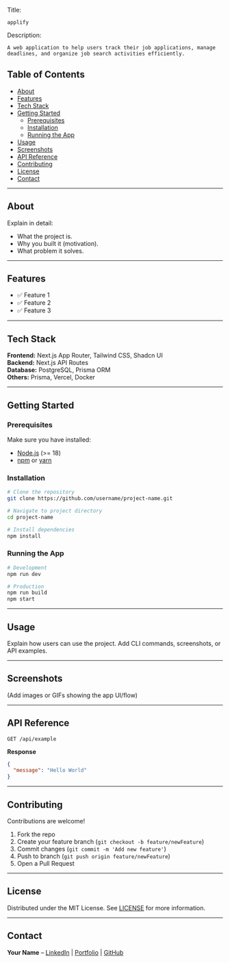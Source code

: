 Title:

    applify

Description:

    A web application to help users track their job applications, manage deadlines, and organize job search activities efficiently.

## Table of Contents
- [About](#about)
- [Features](#features)
- [Tech Stack](#tech-stack)
- [Getting Started](#getting-started)
  - [Prerequisites](#prerequisites)
  - [Installation](#installation)
  - [Running the App](#running-the-app)
- [Usage](#usage)
- [Screenshots](#screenshots)
- [API Reference](#api-reference)
- [Contributing](#contributing)
- [License](#license)
- [Contact](#contact)

---

## About
Explain in detail:
- What the project is.
- Why you built it (motivation).
- What problem it solves.

---

## Features
- ✅ Feature 1
- ✅ Feature 2
- ✅ Feature 3

---

## Tech Stack
**Frontend:** Next.js App Router, Tailwind CSS, Shadcn UI<br>
**Backend:** Next.js API Routes<br>
**Database:** PostgreSQL, Prisma ORM<br>
**Others:** Prisma, Vercel, Docker<br>

---

## Getting Started

### Prerequisites
Make sure you have installed:
- [Node.js](https://nodejs.org/) (>= 18)
- [npm](https://www.npmjs.com/) or [yarn](https://yarnpkg.com/)

### Installation
```bash
# Clone the repository
git clone https://github.com/username/project-name.git

# Navigate to project directory
cd project-name

# Install dependencies
npm install
````

### Running the App

```bash
# Development
npm run dev

# Production
npm run build
npm start
```

---

## Usage

Explain how users can use the project.
Add CLI commands, screenshots, or API examples.

---

## Screenshots

(Add images or GIFs showing the app UI/flow)

---

## API Reference

```http
GET /api/example
```

**Response**

```json
{
  "message": "Hello World"
}
```

---

## Contributing

Contributions are welcome!

1. Fork the repo
2. Create your feature branch (`git checkout -b feature/newFeature`)
3. Commit changes (`git commit -m 'Add new feature'`)
4. Push to branch (`git push origin feature/newFeature`)
5. Open a Pull Request

---

## License

Distributed under the MIT License.
See [LICENSE](LICENSE) for more information.

---

## Contact

**Your Name** – [LinkedIn](https://linkedin.com/in/johnvesslyalti) | [Portfolio](https://johnvesslyalti.vercel.app) | [GitHub](https://github.com/johnvesslyalti)
